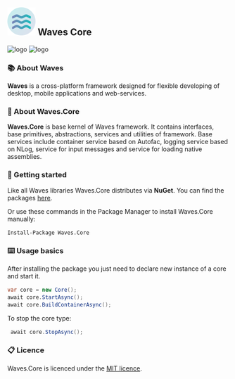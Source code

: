 ## ![logo](files/images/logo_c_64.png)  Waves Core

![logo](https://img.shields.io/github/license/waves-framework/waves.core) ![logo](https://img.shields.io/nuget/v/Waves.Core)

### 📚 About Waves

**Waves** is a cross-platform framework designed for flexible developing of desktop, mobile applications and web-services.

### 📒 About Waves.Core

**Waves.Core** is base kernel of Waves framework. It contains interfaces, base primitives, abstractions, services and utilities of framework. Base services include container service based on Autofac, logging service based on NLog, service for input messages and service for loading native assemblies. 

### 🚀 Getting started

Like all Waves libraries Waves.Core distributes via **NuGet**. You can find the packages [here](https://www.nuget.org/profiles/Waves).

Or use these commands in the Package Manager to install Waves.Core manually:

```
Install-Package Waves.Core
```

### ⌨️ Usage basics

After installing the package you just need to declare new instance of a core and start it.

```c#
var core = new Core();
await core.StartAsync();
await core.BuildContainerAsync();
```

To stop the core type:

```c#
 await core.StopAsync();
```

### 📋 Licence

Waves.Core is licenced under the [MIT licence](https://github.com/ambertape/waves.core/blob/master/license.md).
